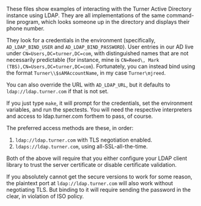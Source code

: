 These files show examples of interacting with the Turner Active Directory
instance using LDAP. They are all implementations of the same command-line 
program, which looks someone up in the directory and displays their phone number. 

They look for a credentials in the environment (specifically, `AD_LDAP_BIND_USER`
and `AD_LDAP_BIND_PASSWORD`). User entries in our AD live under
`CN=Users,DC=turner,DC=com`, with distinguished names that are not necessarily
predictable (for instance, mine is `CN=Reed\, Mark
(TBS),CN=Users,DC=turner,DC=com`).  Fortunately, you can instead bind using the
format `Turner\\$sAMAccountName`, in my case `Turner\mjreed`.

You can also override the URL with `AD_LDAP_URL`, but it defaults to
`ldap://ldap.turner.com` if that is not set.

If you just type `make`, it will prompt for the credentials, set the environment
variables, and run the spectests. You will need the respective interpreters and access
to ldap.turner.com forthem to pass, of course.

The preferred access methods are these, in order:

1. `ldap://ldap.turner.com` with TLS negotiation enabled.
2. `ldaps://ldap.turner.com`, using all-SSL-all-the-time.

Both of the above will require that you either configure your LDAP client
library to trust the server certificate or disable certificate validation.

If you absolutely cannot get the secure versions to work for some reason, the
plaintext port at `ldap://ldap.turner.com` will also work without negotiating
TLS. But binding to it will require sending the password in the clear, in
violation of ISO policy.

